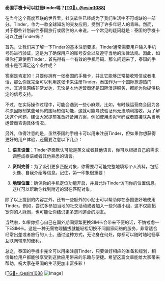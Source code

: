 **泰国手機卡可以註冊tinder嗎？[[TG💪+ @esim1088](https://t.me/s/esim1088)]**

在当今这个高度互联的世界里，社交软件已经成为了我们生活中不可或缺的一部分。Tinder，作为一款全球知名的交友应用，受到了许多年轻人的青睐。然而，对于那些计划前往泰国旅行或居住的人来说，一个常见的疑问就是：泰国的手機卡可以注册Tinder吗？

首先，让我们来了解一下Tinder的基本注册要求。Tinder通常需要用户输入手机号码进行验证，这是为了确保用户的账号安全以及遵守当地的法律法规。因此，如果你打算使用Tinder，首先得有一个有效的手机号码。那么问题来了，泰国的手機卡是否满足这个条件呢？

答案是肯定的！只要你拥有一张泰国的手機卡，并且它能够正常接收短信或者电话，那么你就完全可以利用这张卡来注册Tinder。泰国作为一个国际旅游热门地，其通信网络非常发达，无论是本地运营商还是国际漫游服务，都能为你提供稳定的信号支持。

不过，在实际操作过程中，可能会遇到一些小麻烦。比如，有时候运营商会因为各种原因限制某些号码的国际短信功能，这就可能导致验证码无法顺利接收。为了解决这个问题，建议大家提前准备好备用方案，例如使用虚拟号码或者直接联系当地运营商咨询具体情况。

另外，值得注意的是，虽然泰国的手機卡可以用来注册Tinder，但如果你想获得更好的用户体验，还需要注意以下几点：

1. **语言设置**：Tinder界面默认可能是英文或者其他语言，你可以根据自己的需求调整成泰语或者其他熟悉的语言。
   
2. **资料完善**：为了吸引更多匹配对象，你需要尽可能完整地填写个人资料，包括头像、自我介绍等信息。记住，第一印象很重要！

3. **地理位置**：确保你的手机定位功能开启，并且允许Tinder访问你的位置信息。这样可以帮助你找到附近的潜在匹配对象。

除了以上提到的内容之外，还有一些额外的小贴士可以帮助你在泰国更好地使用Tinder。例如，尝试多参加当地的社交活动或者加入一些兴趣小组，这不仅能拓宽你的人脉圈，也可能让你结识更多志同道合的朋友。

当然啦，如果你担心自己在国外期间频繁更换SIM卡会带来不便的话，不妨考虑一下ESIM卡。这是一种无需物理插拔就能轻松切换不同国家网络的服务，非常适合经常出差或者旅行的人士。通过这种方式，无论身在何处，你都可以随时随地畅享互联网带来的便利。

总之，泰国的手機卡完全可以用来注册Tinder，只要做好相应的准备和规划，相信每位用户都能够享受到这款应用带来的乐趣与便捷。希望这篇文章能给大家带来帮助，祝大家在泰国的生活更加丰富多彩！

[[TG💪+ @esim1088](https://t.me/s/esim1088) ![Image](https://i.postimg.cc/4NQfJmqS/Snipaste-2025-05-13-00-14-12.png)]